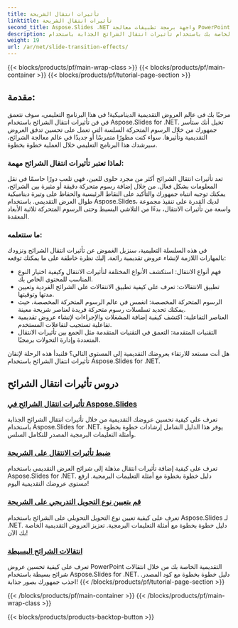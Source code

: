 ```yaml
---
title: تأثيرات انتقال الشريحة
linktitle: تأثيرات انتقال الشريحة
second_title: Aspose.Slides .NET واجهة برمجة تطبيقات معالجة PowerPoint
description: قم بتحسين العروض التقديمية الخاصة بك باستخدام تأثيرات انتقال الشرائح الجذابة باستخدام Aspose.Slides for .NET. تعرف على كيفية إضافة رسوم متحركة ديناميكية إلى الشرائح للحصول على تجربة مشاهدة جذابة.
weight: 19
url: /ar/net/slide-transition-effects/
---
```


{{< blocks/products/pf/main-wrap-class >}}
{{< blocks/products/pf/main-container >}}
{{< blocks/products/pf/tutorial-page-section >}}


## مقدمة:

مرحبًا بك في عالم العروض التقديمية الديناميكية! في هذا البرنامج التعليمي، سوف نتعمق في فن تأثيرات انتقال الشرائح باستخدام Aspose.Slides for .NET. تخيل أنك ستأسر جمهورك من خلال الرسوم المتحركة السلسة التي تعمل على تحسين تدفق العروض التقديمية وتأثيرها. سواء كنت مطورًا متمرسًا أو جديدًا في عالم معالجة الشرائح، سيرشدك هذا البرنامج التعليمي خلال العملية خطوة بخطوة.

### لماذا تعتبر تأثيرات انتقال الشرائح مهمة:

تعد تأثيرات انتقال الشرائح أكثر من مجرد حلوى للعين، فهي تلعب دورًا حاسمًا في نقل المعلومات بشكل فعال. من خلال إضافة رسوم متحركة دقيقة أو مثيرة بين الشرائح، يمكنك توجيه انتباه جمهورك والتأكيد على النقاط الرئيسية والحفاظ على وتيرة ديناميكية طوال العرض التقديمي. باستخدام Aspose.Slides، لديك القدرة على تنفيذ مجموعة واسعة من تأثيرات الانتقال، بدءًا من التلاشي البسيط وحتى الرسوم المتحركة ثلاثية الأبعاد المعقدة.

### ما ستتعلمه:

في هذه السلسلة التعليمية، سنزيل الغموض عن تأثيرات انتقال الشرائح ونزودك بالمهارات اللازمة لإنشاء عروض تقديمية رائعة. إليك نظرة خاطفة على ما يمكنك توقعه:

- فهم أنواع الانتقال: استكشف الأنواع المختلفة لتأثيرات الانتقال وكيفية اختيار النوع المناسب للمحتوى الخاص بك.
- تطبيق الانتقالات: تعرف على كيفية تطبيق الانتقالات على الشرائح الفردية وتعيين مدتها وتوقيتها.
- الرسوم المتحركة المخصصة: انغمس في عالم الرسوم المتحركة المخصصة، حيث يمكنك تحديد تسلسلات رسوم متحركة فريدة لعناصر شريحة معينة.
- العناصر التفاعلية: اكتشف كيفية إضافة المشغلات والإجراءات لإنشاء عروض تقديمية تفاعلية تستجيب لتفاعلات المستخدم.
- التقنيات المتقدمة: التعمق في التقنيات المتقدمة مثل الجمع بين تأثيرات الانتقال المتعددة وإدارة التحولات برمجيًا.

هل أنت مستعد للارتقاء بعروضك التقديمية إلى المستوى التالي؟ فلنبدأ هذه الرحلة لإتقان تأثيرات انتقال الشرائح باستخدام Aspose.Slides for .NET.

## دروس تأثيرات انتقال الشرائح
### [تأثيرات انتقال الشرائح في Aspose.Slides](./slide-transition-effects/)
تعرف على كيفية تحسين عروضك التقديمية من خلال تأثيرات انتقال الشرائح الجذابة باستخدام Aspose.Slides for .NET. يوفر هذا الدليل الشامل إرشادات خطوة بخطوة وأمثلة التعليمات البرمجية المصدر للتكامل السلس.
### [ضبط تأثيرات الانتقال على الشريحة](./set-transition-effects/)
تعرف على كيفية إضافة تأثيرات انتقال مذهلة إلى شرائح العرض التقديمي باستخدام Aspose.Slides for .NET. دليل خطوة بخطوة مع أمثلة التعليمات البرمجية. ارفع مستوى عروضك التقديمية اليوم! 
### [قم بتعيين نوع التحويل التدريجي على الشريحة](./set-transition-morph-type/)
تعرف على كيفية تعيين نوع التحويل التحويلي على الشرائح باستخدام Aspose.Slides لـ .NET. دليل خطوة بخطوة مع أمثلة التعليمات البرمجية. تعزيز العروض التقديمية الخاصة بك الآن! 
### [انتقالات الشرائح البسيطة](./simple-slide-transitions/)
تعرف على كيفية تحسين عروض PowerPoint التقديمية الخاصة بك من خلال انتقالات شرائح بسيطة باستخدام Aspose.Slides for .NET. دليل خطوة بخطوة مع كود المصدر. اجذب جمهورك بصور جذابة!
{{< /blocks/products/pf/tutorial-page-section >}}

{{< /blocks/products/pf/main-container >}}
{{< /blocks/products/pf/main-wrap-class >}}

{{< blocks/products/products-backtop-button >}}
